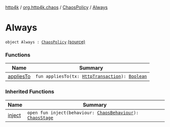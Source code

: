 [http4k](../../../index.md) / [org.http4k.chaos](../../index.md) / [ChaosPolicy](../index.md) / [Always](./index.md)

# Always

`object Always : `[`ChaosPolicy`](../index.md) [(source)](https://github.com/http4k/http4k/blob/master/http4k-testing-chaos/src/main/kotlin/org/http4k/chaos/ChaosPolicy.kt#L24)

### Functions

| Name | Summary |
|---|---|
| [appliesTo](applies-to.md) | `fun appliesTo(tx: `[`HttpTransaction`](../../../org.http4k.core/-http-transaction/index.md)`): `[`Boolean`](https://kotlinlang.org/api/latest/jvm/stdlib/kotlin/-boolean/index.html) |

### Inherited Functions

| Name | Summary |
|---|---|
| [inject](../inject.md) | `open fun inject(behaviour: `[`ChaosBehaviour`](../../-chaos-behaviour/index.md)`): `[`ChaosStage`](../../-chaos-stage/index.md) |
